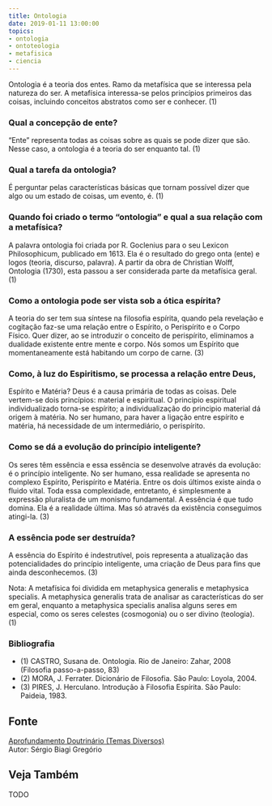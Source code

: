 ```yaml
---
title: Ontologia
date: 2019-01-11 13:00:00
topics: 
- ontologia
- ontoteologia
- metafisica
- ciencia
---
```


Ontologia é a teoria dos entes. Ramo da metafísica que se interessa pela
natureza do ser. A metafísica interessa-se pelos princípios primeiros
das coisas, incluindo conceitos abstratos como ser e conhecer. (1)

### Qual a concepção de ente?
“Ente” representa todas as coisas sobre as quais se pode dizer que são.
Nesse caso, a ontologia é a teoria do ser enquanto tal. (1)

### Qual a tarefa da ontologia?
É perguntar pelas características básicas que tornam possível dizer que
algo ou um estado de coisas, um evento, é. (1)

### Quando foi criado o termo “ontologia” e qual a sua relação com a metafísica?
A palavra ontologia foi criada por R. Goclenius para o seu Lexicon
Philosophicum, publicado em 1613. Ela é o resultado do grego onta
(ente) e logos (teoria, discurso, palavra). A partir da obra de
Christian Wolff, Ontologia (1730), esta passou a ser considerada parte
da metafísica geral. (1)

### Como a ontologia pode ser vista sob a ótica espírita?
A teoria do ser tem sua síntese na filosofia espírita, quando pela
revelação e cogitação faz-se uma relação entre o Espírito, o Perispírito
e o Corpo Físico. Quer dizer, ao se introduzir o conceito de
perispírito, eliminamos a dualidade existente entre mente e corpo. Nós
somos um Espírito que momentaneamente está habitando um corpo de carne.
(3)

### Como, à luz do Espiritismo, se processa a relação entre Deus,
Espírito e Matéria?
Deus é a causa primária de todas as coisas. Dele vertem-se dois
princípios: material e espiritual. O principio espiritual
individualizado torna-se espírito; a individualização do principio
material dá origem à matéria. No ser humano, para haver a ligação entre
espírito e matéria, há necessidade de um intermediário, o perispírito.

### Como se dá a evolução do princípio inteligente?
Os seres têm essência e essa essência se desenvolve através da evolução:
é o princípio inteligente. No ser humano, essa realidade se
apresenta no complexo Espírito, Perispírito e Matéria. Entre os dois
últimos existe ainda o fluido vital. Toda essa complexidade, entretanto,
é simplesmente a expressão pluralista de um monismo fundamental. A
essência é que tudo domina. Ela é a realidade última. Mas só através da
existência conseguimos atingi-la. (3)

### A essência pode ser destruída?
A essência do Espírito é indestrutível, pois representa a
atualização das potencialidades do princípio inteligente, uma
criação de Deus para fins que ainda desconhecemos. (3)

Nota: A metafísica foi dividida em metaphysica generalis e
metaphysica specialis. A metaphysica generalis trata de analisar as
características do ser em geral, enquanto a metaphysica specialis
analisa alguns seres em especial, como os seres celestes (cosmogonia) ou
o ser divino (teologia). (1)

### Bibliografia
* (1) CASTRO, Susana de. Ontologia. Rio de Janeiro: Zahar, 2008 (Filosofia passo-a-passo, 83)
* (2) MORA, J. Ferrater. Dicionário de Filosofia. São Paulo: Loyola, 2004.
* (3) PIRES, J. Herculano. Introdução à Filosofia Espírita. São Paulo: Paideia, 1983.

## Fonte
[Aprofundamento Doutrinário (Temas Diversos)](https://sites.google.com/view/aprofundamentodoutrinario/ontologia-e-ontoteologia)  
Autor: Sérgio Biagi Gregório

## Veja Também
TODO


